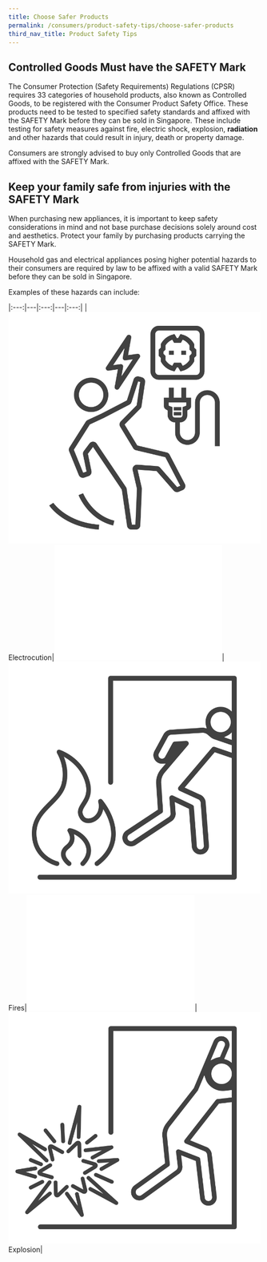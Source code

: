 ```yaml
---
title: Choose Safer Products
permalink: /consumers/product-safety-tips/choose-safer-products
third_nav_title: Product Safety Tips
---
```

## Controlled Goods Must have the SAFETY Mark
The Consumer Protection (Safety Requirements) Regulations (CPSR) requires 33 categories of household products, also known as Controlled Goods, to be registered with the Consumer Product Safety Office. These products need to be tested to specified safety standards and affixed with the SAFETY Mark before they can be sold in Singapore. These include testing for safety measures against fire, electric shock, explosion, **radiation** and other hazards that could result in injury, death or property damage.

Consumers are strongly advised to buy only Controlled Goods that are affixed with the SAFETY Mark.

## Keep your family safe from injuries with the SAFETY Mark
When purchasing new appliances, it is important to keep safety considerations in mind and not base purchase decisions solely around cost and aesthetics. Protect your family by purchasing products carrying the SAFETY Mark.

Household gas and electrical appliances posing higher potential hazards to their consumers are required by law to be affixed with a valid SAFETY Mark before they can be sold in Singapore.

Examples of these hazards can include:


|:---:|---|:---:|---|:---:|
|![electrocution](/images/consumers/choose-safer-products/electrocuted-icon.png)<br>Electrocution|![blank](images/consumers/blank.png)|![fires](/images/consumers/choose-safer-products/fire-icon.png)<br>Fires|![blank](images/consumers/blank.png)|![explosion](/images/consumers/choose-safer-products/explosion-icon.png)<br>Explosion|
